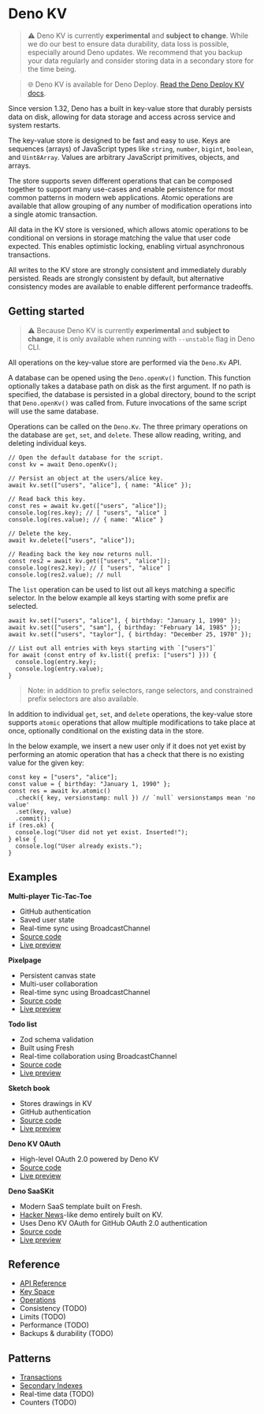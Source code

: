 # Deno KV

> ⚠️ Deno KV is currently **experimental** and **subject to change**. While we do
> our best to ensure data durability, data loss is possible, especially around
> Deno updates. We recommend that you backup your data regularly and consider
> storing data in a secondary store for the time being.

> 🌐 Deno KV is available for Deno Deploy.
> [Read the Deno Deploy KV docs](https://deno.com/deploy/docs/kv).

Since version 1.32, Deno has a built in key-value store that durably persists
data on disk, allowing for data storage and access across service and system
restarts.

The key-value store is designed to be fast and easy to use. Keys are sequences
(arrays) of JavaScript types like `string`, `number`, `bigint`, `boolean`, and
`Uint8Array`. Values are arbitrary JavaScript primitives, objects, and arrays.

The store supports seven different operations that can be composed together to
support many use-cases and enable persistence for most common patterns in modern
web applications. Atomic operations are available that allow grouping of any
number of modification operations into a single atomic transaction.

All data in the KV store is versioned, which allows atomic operations to be
conditional on versions in storage matching the value that user code expected.
This enables optimistic locking, enabling virtual asynchronous transactions.

All writes to the KV store are strongly consistent and immediately durably
persisted. Reads are strongly consistent by default, but alternative consistency
modes are available to enable different performance tradeoffs.

## Getting started

> ⚠️ Because Deno KV is currently **experimental** and **subject to change**, it
> is only available when running with `--unstable` flag in Deno CLI.

All operations on the key-value store are performed via the `Deno.Kv` API.

A database can be opened using the `Deno.openKv()` function. This function
optionally takes a database path on disk as the first argument. If no path is
specified, the database is persisted in a global directory, bound to the script
that `Deno.openKv()` was called from. Future invocations of the same script will
use the same database.

Operations can be called on the `Deno.Kv`. The three primary operations on the
database are `get`, `set`, and `delete`. These allow reading, writing, and
deleting individual keys.

```tsx
// Open the default database for the script.
const kv = await Deno.openKv();

// Persist an object at the users/alice key.
await kv.set(["users", "alice"], { name: "Alice" });

// Read back this key.
const res = await kv.get(["users", "alice"]);
console.log(res.key); // [ "users", "alice" ]
console.log(res.value); // { name: "Alice" }

// Delete the key.
await kv.delete(["users", "alice"]);

// Reading back the key now returns null.
const res2 = await kv.get(["users", "alice"]);
console.log(res2.key); // [ "users", "alice" ]
console.log(res2.value); // null
```

The `list` operation can be used to list out all keys matching a specific
selector. In the below example all keys starting with some prefix are selected.

```tsx,ignore
await kv.set(["users", "alice"], { birthday: "January 1, 1990" });
await kv.set(["users", "sam"], { birthday: "February 14, 1985" });
await kv.set(["users", "taylor"], { birthday: "December 25, 1970" });

// List out all entries with keys starting with `["users"]`
for await (const entry of kv.list({ prefix: ["users"] })) {
  console.log(entry.key);
  console.log(entry.value);
}
```

> Note: in addition to prefix selectors, range selectors, and constrained prefix
> selectors are also available.

In addition to individual `get`, `set`, and `delete` operations, the key-value
store supports `atomic` operations that allow multiple modifications to take
place at once, optionally conditional on the existing data in the store.

In the below example, we insert a new user only if it does not yet exist by
performing an atomic operation that has a check that there is no existing value
for the given key:

```tsx,ignore
const key = ["users", "alice"];
const value = { birthday: "January 1, 1990" };
const res = await kv.atomic()
  .check({ key, versionstamp: null }) // `null` versionstamps mean 'no value'
  .set(key, value)
  .commit();
if (res.ok) {
  console.log("User did not yet exist. Inserted!");
} else {
  console.log("User already exists.");
}
```

## Examples

**Multi-player Tic-Tac-Toe**

- GitHub authentication
- Saved user state
- Real-time sync using BroadcastChannel
- [Source code](https://github.com/denoland/tic-tac-toe)
- [Live preview](https://tic-tac-toe-game.deno.dev/)

**Pixelpage**

- Persistent canvas state
- Multi-user collaboration
- Real-time sync using BroadcastChannel
- [Source code](https://github.com/denoland/pixelpage)
- [Live preview](https://pixelpage.deno.dev/)

**Todo list**

- Zod schema validation
- Built using Fresh
- Real-time collaboration using BroadcastChannel
- [Source code](https://github.com/denoland/showcase_todo)
- [Live preview](https://showcase-todo.deno.dev/)

**Sketch book**

- Stores drawings in KV
- GitHub authentication
- [Source code](https://github.com/hashrock/kv-sketchbook)
- [Live preview](https://hashrock-kv-sketchbook.deno.dev/)

**Deno KV OAuth**

- High-level OAuth 2.0 powered by Deno KV
- [Source code](https://github.com/denoland/deno_kv_oauth)
- [Live preview](https://kv-oauth.deno.dev/)

**Deno SaaSKit**

- Modern SaaS template built on Fresh.
- [Hacker News](https://news.ycombinator.com/)-like demo entirely built on KV.
- Uses Deno KV OAuth for GitHub OAuth 2.0 authentication
- [Source code](https://github.com/denoland/saaskit)
- [Live preview](https://hunt.deno.land/)

## Reference

- [API Reference](https://deno.land/api?unstable&s=Deno.Kv)
- [Key Space](./kv/key_space.md)
- [Operations](./kv/operations.md)
- Consistency (TODO)
- Limits (TODO)
- Performance (TODO)
- Backups & durability (TODO)

## Patterns

- [Transactions](./kv/transactions.md)
- [Secondary Indexes](./kv/secondary_indexes.md)
- Real-time data (TODO)
- Counters (TODO)

<!--

### Pagination

- How to use cursors
- Size limits on cursors

### Real-time data

- BroadcastChannel
- Versionstamp can be compared for staleness

### Counters

- Using KvU64 to count things

## Reference

### Consistency

- What is eventual vs strong consistency
- When to use which

### Limits

- Key size limits
- Value size limits
- Transaction size limits
- Throughput limits
- Database size limits on Deploy

### Performance

- Latency (consistency)
- Max throughput per key

### Backups

- For CLI:
  - uses sqlite
  - where is this stored
  - how to restore

-->
